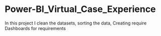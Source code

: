 # Power-BI_Virtual_Case_Experience
In this project I clean the datasets, sorting the data, Creating require Dashboards for requirements 
